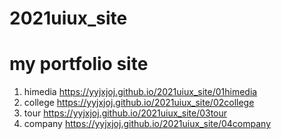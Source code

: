 # 2021uiux_site
# my portfolio site
1. himedia  https://yyjxjoj.github.io/2021uiux_site/01himedia
2. college  https://yyjxjoj.github.io/2021uiux_site/02college
3. tour  https://yyjxjoj.github.io/2021uiux_site/03tour
4. company  https://yyjxjoj.github.io/2021uiux_site/04company
